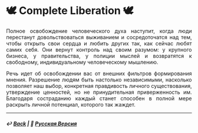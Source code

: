 # 🕊️ Complete Liberation 🕊️
<p align="justify">Полное освобождение человеческого духа наступит, когда люди перестанут довольствоваться выживанием и сосредоточатся над тем, чтобы открыть свои сердца и любить других так, как сейчас любят самих себя. Они вернут контроль над своим разумом: у крупного бизнеса, у правительства, у полиции мыслей и возвратятся к свободному, индивидуальному человеческому мышлению.</p> 

<p align="justify">Речь идет об освобождении вас от внешних фильтров формирования мнения. Разрешение людям быть настолько независимыми, насколько позволяет наш выбор, конкретная правдивость личного существования, утверждение ценностей, но не принудительная приверженность им. Благодаря состраданию каждый станет способен в полной мере раскрыть личной потенциал, которого так жаждет.</p>

***

##### ↩️ [Back](index.md) | 🌻 [Русская Версия](liberation-2.md)
